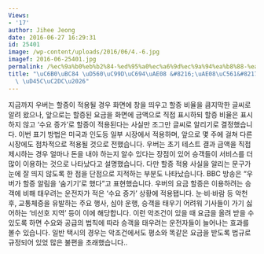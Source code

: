 ```yaml
---
Views:
- '17'
author: Jihee Jeong
date: 2016-06-27 16:29:31
id: 25401
image: /wp-content/uploads/2016/06/4.-6.jpg
imagef: 2016-06-25401.jpg
permalink: /%ec%9a%b0%eb%b2%84-%ed%95%a0%ec%a6%9d%ec%9a%94%ea%b8%88-%ea%b8%88%ec%95%a1%ec%9c%bc%eb%a1%9c-%ed%91%9c%ec%8b%9c/
title: "\uC6B0\uBC84 \uD560\uC99D\uC694\uAE08 &#8216;\uAE08\uC561&#8217;\uC73C\uB85C\
  \ \uD45C\uC2DC\u2026"
---
```


지금까지 우버는 할증이 적용될 경우 화면에 창을 띄우고 할증 비율을 큼지막한 글씨로 알려 왔으나, 앞으로는 할증된 요금을 화면에 금액으로 직접 표시하되 할증 비율은 표시하지 않고 &#8216;수요 증가&#8217;로 할증이 적용된다는 사실만 조그만 글씨로 알리기로 결정했습니다. 이번 표기 방법은 미국과 인도등 일부 시장에서 적용하며, 앞으로 몇 주에 걸쳐 다른 시장에도 점차적으로 적용될 것으로 전했습니다. 우버는 초기 테스트 결과 금액을 직접 제시하는 경우 얼마나 돈을 내야 하는지 알수 있다는 장점이 있어 승객들이 서비스를 더 많이 이용하는 것으로 나타났다고 설명했습니다. 다만 할증 적용 사실을 알리는 문구가 눈에 잘 띄지 않도록 한 점을 단점으로 지적하는 부분도 나타났습니다. BBC 방송은 &#8220;우버가 할증 알림을 &#8216;숨기기&#8217;로 했다&#8221;고 표현했습니다. 우버의 요금 할증은 이용하려는 승객에 비해 태우려는 운전자가 적은 &#8216;수요 증가&#8217; 상황에 적용됍니다. 눈·비·바람 등 악천후, 교통체증을 유발하는 주요 행사, 심야 운행, 승객을 태우기 어려워 기사들이 가기 싫어하는 &#8216;비선호 지역&#8217; 등이 이에 해당합니다. 이런 악조건이 있을 때 요금을 올려 받을 수 있도록 하면 수요와 공급의 법칙에 따라 승객을 태우려는 운전자들이 늘어나는 효과를 볼수 있습니다. 일반 택시의 경우는 악조건에서도 평소와 똑같은 요금을 받도록 법규로 규정되어 있었 많은 불편을 초래했습니다..